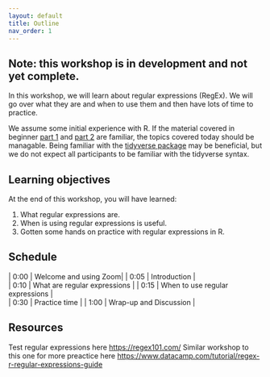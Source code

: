 ```yaml
---
layout: default
title: Outline
nav_order: 1
---
```


## Note: this workshop is in development and not yet complete.

In this workshop, we will learn about regular expressions (RegEx). We will go over what they are and when to use them and then have lots of time to practice.

We assume some initial experience with R. If the material covered in beginner <a href="https://ubc-library-rc.github.io/Beginner_R_Part1/" target="_blank">part 1</a> and <a href="https://ubc-library-rc.github.io/Beginner_R_Part2/" target="_blank">part 2</a> are familiar, the topics covered today should be managable. Being familiar with the <a href="https://ubc-library-rc.github.io/intro_to_tidyverse/" target="_blank">tidyverse package</a> may be beneficial, but we do not expect all participants to be familiar with the tidyverse syntax. 

## Learning objectives

At the end of this workshop, you will have learned:
1. What regular expressions are.
2. When is using regular expressions is useful.
3. Gotten some hands on practice with regular expressions in R.

## Schedule

| 0:00 | Welcome and using Zoom|
| 0:05 | Introduction |  
| 0:10 | What are regular expressions |
| 0:15 | When to use regular expressions |   
| 0:30 | Practice time |
| 1:00 | Wrap-up and Discussion |

## Resources
Test regular expressions here https://regex101.com/ 
Similar workshop to this one for more preactice here https://www.datacamp.com/tutorial/regex-r-regular-expressions-guide 
